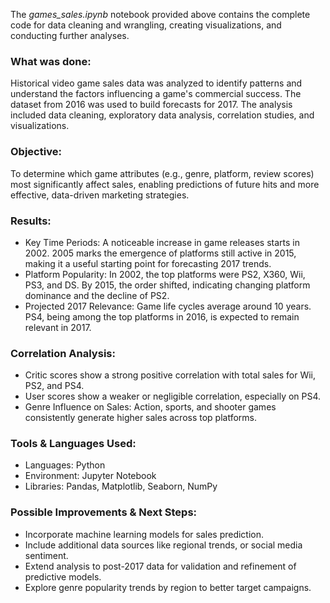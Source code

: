 The *games_sales.ipynb* notebook provided above contains the complete code for data cleaning and wrangling, creating visualizations, and conducting further analyses.

### What was done:
Historical video game sales data was analyzed to identify patterns and understand the factors influencing a game's commercial success. The dataset from 2016 was used to build forecasts for 2017. The analysis included data cleaning, exploratory data analysis, correlation studies, and visualizations.

### Objective:
To determine which game attributes (e.g., genre, platform, review scores) most significantly affect sales, enabling predictions of future hits and more effective, data-driven marketing strategies.

### Results:
- Key Time Periods: A noticeable increase in game releases starts in 2002. 2005 marks the emergence of platforms still active in 2015, making it a useful starting point for forecasting 2017 trends.
- Platform Popularity: In 2002, the top platforms were PS2, X360, Wii, PS3, and DS. By 2015, the order shifted, indicating changing platform dominance and the decline of PS2.
- Projected 2017 Relevance: Game life cycles average around 10 years. PS4, being among the top platforms in 2016, is expected to remain relevant in 2017.

### Correlation Analysis:
- Critic scores show a strong positive correlation with total sales for Wii, PS2, and PS4.
- User scores show a weaker or negligible correlation, especially on PS4.
- Genre Influence on Sales: Action, sports, and shooter games consistently generate higher sales across top platforms.

### Tools & Languages Used:
- Languages: Python
- Environment: Jupyter Notebook
- Libraries: Pandas, Matplotlib, Seaborn, NumPy

### Possible Improvements & Next Steps:

- Incorporate machine learning models for sales prediction.
- Include additional data sources like regional trends, or social media sentiment.
- Extend analysis to post-2017 data for validation and refinement of predictive models.
- Explore genre popularity trends by region to better target campaigns.
